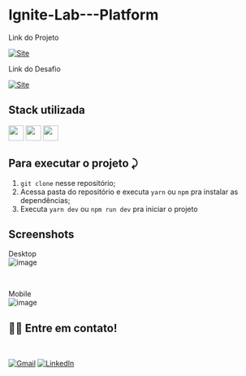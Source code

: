# Ignite-Lab---Platform

Link do Projeto

<a link href="https://ignite-lab-platform-joanderson337.vercel.app/" target="_blank">![Site](https://shields.io/badge/acessar-Site-green?&style=for-the-badge)</a>

Link do Desafio

<a link href="https://www.figma.com/file/S2J8xxlqZGQKFhf6UDpb0D/Plataforma-de-evento---Ignite-Lab-(Community)?node-id=0%3A1" target="_blank">![Site](https://shields.io/badge/acessar-Site-green?&style=for-the-badge)</a>


## Stack utilizada
<img width="30px" src="https://cdn.jsdelivr.net/gh/devicons/devicon/icons/react/react-original.svg"/> <img width="30px" src="https://cdn.jsdelivr.net/gh/devicons/devicon/icons/tailwindcss/tailwindcss-plain.svg" /> <img width="30px" src="https://cdn.jsdelivr.net/gh/devicons/devicon/icons/graphql/graphql-plain.svg" />



## Para executar o projeto ⤸

1. `git clone` nesse repositório;
2. Acessa pasta do repositório e executa `yarn` ou `npm` pra instalar as dependências;
3. Executa `yarn dev` ou `npm run dev` pra iniciar o projeto

## Screenshots

Desktop
<br>
![image](https://user-images.githubusercontent.com/77758027/175783357-adff1a79-ce1f-4afc-a058-08b979338819.png)


<br>

Mobile
<br>
![image](https://user-images.githubusercontent.com/77758027/175783375-1f7ba214-5f95-4b31-8b98-54bf3459b516.png)



## 👋🏽 Entre em contato!
<br/>


 <a href="mailto:jhonny_040996@hotmail.com">![Gmail](https://img.shields.io/badge/Gmail-D14836?style=for-the-badge&logo=gmail&logoColor=white)</a>
 <a href="https://www.linkedin.com/in/joandersonsilva337/" target="_blank">![LinkedIn](https://img.shields.io/badge/linkedin-%230077B5.svg?style=for-the-badge&logo=linkedin&logoColor=white)</a> 



